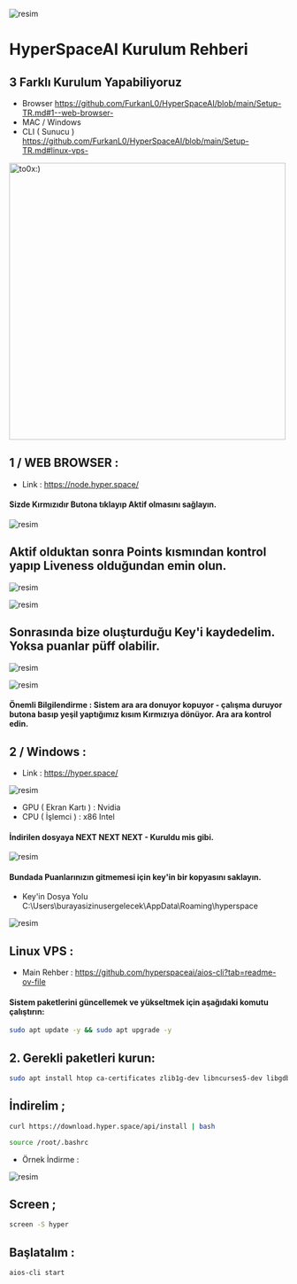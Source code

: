 ![resim](https://github.com/user-attachments/assets/26646db3-b278-453d-9910-cfab1619b1e7)


# HyperSpaceAI Kurulum Rehberi 

## 3 Farklı Kurulum Yapabiliyoruz 

- Browser https://github.com/FurkanL0/HyperSpaceAI/blob/main/Setup-TR.md#1--web-browser-
- MAC / Windows
- CLI ( Sunucu ) https://github.com/FurkanL0/HyperSpaceAI/blob/main/Setup-TR.md#linux-vps-

<img src="https://github.com/user-attachments/assets/bf91e6b6-e379-4684-b11b-84106c0f2e98" alt="to0x:)" width="500">

## 1 / WEB BROWSER :

- Link : https://node.hyper.space/

#### Sizde Kırmızıdır Butona tıklayıp Aktif olmasını sağlayın.

![resim](https://github.com/user-attachments/assets/0e6c54d2-948f-4ef7-b875-999d2a7cd9b7)

## Aktif olduktan sonra Points kısmından kontrol yapıp Liveness olduğundan emin olun.

![resim](https://github.com/user-attachments/assets/af031538-ec03-4444-8ef5-5d76d06487ff)


![resim](https://github.com/user-attachments/assets/ced0b28d-28ec-438f-9db2-e8675826b39c)


## Sonrasında bize oluşturduğu Key'i kaydedelim. Yoksa puanlar püff olabilir.

![resim](https://github.com/user-attachments/assets/496adc93-aff6-4bc5-bb35-66971a550592)

![resim](https://github.com/user-attachments/assets/4a0cfae8-d9e2-4739-8fd9-f4f71bf42255)

#### Önemli Bilgilendirme : Sistem ara ara donuyor kopuyor - çalışma duruyor butona basıp yeşil yaptığımız kısım Kırmızıya dönüyor. Ara ara kontrol edin.


## 2 / Windows :

- Link : https://hyper.space/

![resim](https://github.com/user-attachments/assets/32f93027-4da1-4b66-8252-017e414694d6)

- GPU ( Ekran Kartı ) : Nvidia
- CPU ( İşlemci ) : x86 Intel

#### İndirilen dosyaya NEXT NEXT NEXT - Kuruldu mis gibi.

![resim](https://github.com/user-attachments/assets/645320e7-4ee9-4578-802f-4983e727cf2f)

#### Bundada Puanlarınızın gitmemesi için key'in bir kopyasını saklayın. 

- Key'in Dosya Yolu C:\Users\burayasizinusergelecek\AppData\Roaming\hyperspace

![resim](https://github.com/user-attachments/assets/e1c1cc6e-f432-4b7d-98b7-c080d27cc7a2)



## Linux VPS : 

- Main Rehber : https://github.com/hyperspaceai/aios-cli?tab=readme-ov-file

#### Sistem paketlerini güncellemek ve yükseltmek için aşağıdaki komutu çalıştırın:

```bash
sudo apt update -y && sudo apt upgrade -y
```
## 2. Gerekli paketleri kurun:

```bash
sudo apt install htop ca-certificates zlib1g-dev libncurses5-dev libgdbm-dev libnss3-dev tmux iptables curl nvme-cli git wget make jq libleveldb-dev build-essential pkg-config ncdu tar clang bsdmainutils lsb-release libssl-dev libreadline-dev libffi-dev jq gcc screen unzip lz4 -y
```

## İndirelim ; 

```bash
curl https://download.hyper.space/api/install | bash

source /root/.bashrc
```

- Örnek İndirme : 

![resim](https://github.com/user-attachments/assets/998ec182-9893-4153-bae3-3a446fa6a298)

## Screen ; 

```bash
screen -S hyper
```

## Başlatalım : 

```bash
aios-cli start
```


